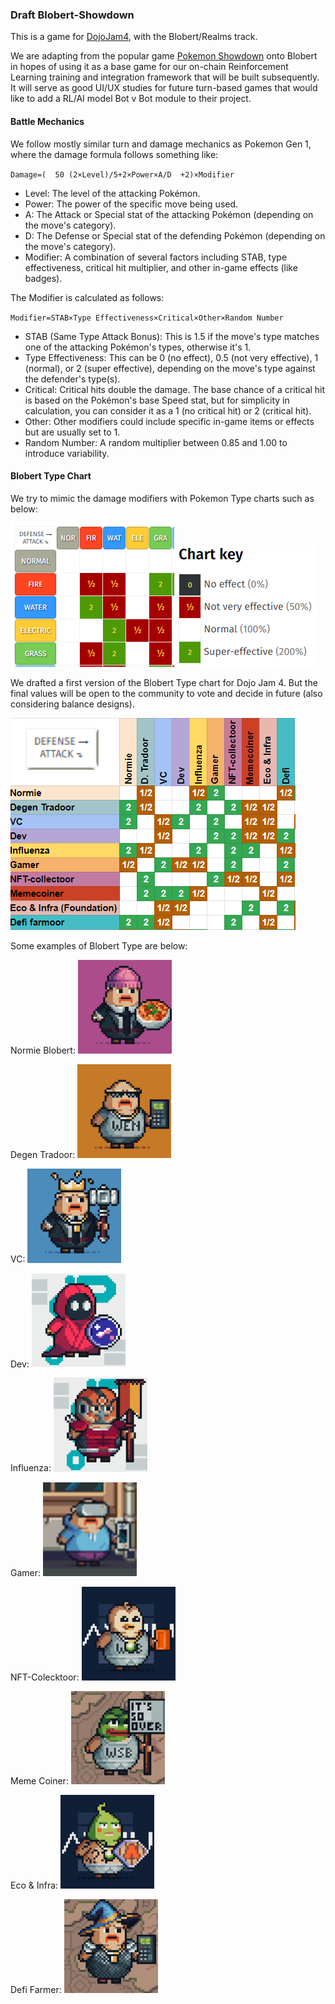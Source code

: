 ### Draft Blobert-Showdown

This is a game for [DojoJam4](https://itch.io/jam/dojo-game-jam-4), with the Blobert/Realms track.

We are adapting from the popular game [Pokemon Showdown](https://pokemonshowdown.com/) onto Blobert in hopes of using it as a base game for our on-chain Reinforcement Learning training and integration framework that will be built subsequently. It will serve as good UI/UX studies for future turn-based games that would like to add a RL/AI model Bot v Bot module to their project.


#### Battle Mechanics

We follow mostly similar turn and damage mechanics as Pokemon Gen 1, where the damage formula follows something like:

`Damage=( 
50
(2×Level)/5+2×Power×A/D
​
 +2)×Modifier`

- Level: The level of the attacking Pokémon.
- Power: The power of the specific move being used.
- A: The Attack or Special stat of the attacking Pokémon (depending on the move's category).
- D: The Defense or Special stat of the defending Pokémon (depending on the move's category).
- Modifier: A combination of several factors including STAB, type effectiveness, critical hit multiplier, and other in-game effects (like badges).  

The Modifier is calculated as follows:

 `Modifier=STAB×Type Effectiveness×Critical×Other×Random Number` 

- STAB (Same Type Attack Bonus): This is 1.5 if the move's type matches one of the attacking Pokémon's types, otherwise it's 1.
- Type Effectiveness: This can be 0 (no effect), 0.5 (not very effective), 1 (normal), or 2 (super effective), depending on the move's type against the defender's type(s).
- Critical: Critical hits double the damage. The base chance of a critical hit is based on the Pokémon's base Speed stat, but for simplicity in calculation, you can consider it as a 1 (no critical hit) or 2 (critical hit).
- Other: Other modifiers could include specific in-game items or effects but are usually set to 1.
- Random Number: A random multiplier between 0.85 and 1.00 to introduce variability.


#### Blobert Type Chart

We try to mimic the damage modifiers with Pokemon Type charts such as below:

![pokemon-type-chart](/assets/pokemonTypeChartSnap.png)
![type-legend](/assets/chartLegend.png) 

We drafted a first version of the Blobert Type chart for Dojo Jam 4. But the final values will be open to the community to vote and decide in future (also considering balance designs).

![blobert-type-chart](/assets/blobbyTypeChart.png)

Some examples of Blobert Type are below:

Normie Blobert: <img src="./assets/blobbys/Normie.png" width="150">  

Degen Tradoor: <img src="./assets/blobbys/DegenTradoor.png" width="150"> 

VC: <img src="./assets/blobbys/VC.png" width="150">  

Dev: <img src="./assets/blobbys/Dev.png" width="150">    

Influenza: <img src="./assets/blobbys/Influenza.png" width="150">  

Gamer: <img src="./assets/blobbys/Gamer.png" width="150">   

NFT-Colecktoor: <img src="./assets/blobbys/NFTcollectoor.png" width="150">    

Meme Coiner: <img src="./assets/blobbys/MemeCoiner.png" width="150">  

Eco & Infra: <img src="./assets/blobbys/EcoInfra.png" width="150">    

Defi Farmer: <img src="./assets/blobbys/DefiFarmer.png" width="150">  


